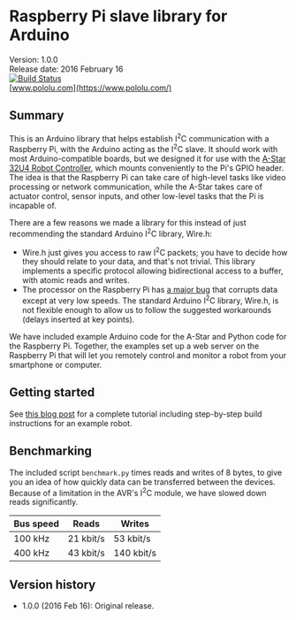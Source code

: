 # Raspberry Pi slave library for Arduino

Version: 1.0.0<br>
Release date: 2016 February 16<br>
[![Build Status](https://travis-ci.org/pololu/pololu-rpi-slave-arduino-library.svg?branch=master)](https://travis-ci.org/pololu/pololu-rpi-slave-arduino-library)<br>
[www.pololu.com](https://www.pololu.com/)

Summary
-------

This is an Arduino library that helps establish I<sup>2</sup>C communication with
a Raspberry Pi, with the Arduino acting as the I<sup>2</sup>C slave.  It should
work with most Arduino-compatible boards, but we designed it for use
with the
[A-Star 32U4 Robot Controller](https://www.pololu.com/product/3119),
which mounts conveniently to the Pi's GPIO header.  The idea is that
the Raspberry Pi can take care of high-level tasks like video
processing or network communication, while the A-Star takes care of
actuator control, sensor inputs, and other low-level tasks that the Pi
is incapable of.

There are a few reasons we made a library for this instead of
just recommending the standard Arduino I<sup>2</sup>C library, Wire.h:

* Wire.h just gives you access to raw I<sup>2</sup>C packets; you have to decide
  how they should relate to your data, and that's not trivial. This
  library implements a specific protocol allowing bidirectional access
  to a buffer, with atomic reads and writes.
* The processor on the Raspberry Pi has
  [a major bug](http://www.advamation.com/knowhow/raspberrypi/rpi-i2c-bug.html)
  that corrupts data except at very low speeds.  The standard Arduino
  I<sup>2</sup>C library, Wire.h, is not flexible enough to allow us to follow
  the suggested workarounds (delays inserted at key points).

We have included example Arduino code for the A-Star and Python code
for the Raspberry Pi.  Together, the examples set up a web server on
the Raspberry Pi that will let you remotely control and monitor a
robot from your smartphone or computer.

Getting started
---------------

See [this blog post](https://www.pololu.com/blog/577/building-a-raspberry-pi-robot-with-the-a-star-32u4-robot-controller)
for a complete tutorial including step-by-step build instructions for
an example robot.

Benchmarking
------------

The included script `benchmark.py` times reads and writes of 8 bytes,
to give you an idea of how quickly data can be transferred between the
devices.  Because of a limitation in the AVR's I<sup>2</sup>C module,
we have slowed down reads significantly.

| Bus speed | Reads     | Writes     |
| --------- | --------- | ---------- |
| 100 kHz   | 21 kbit/s | 53 kbit/s  |
| 400 kHz   | 43 kbit/s | 140 kbit/s |

Version history
---------------

* 1.0.0 (2016 Feb 16): Original release.
